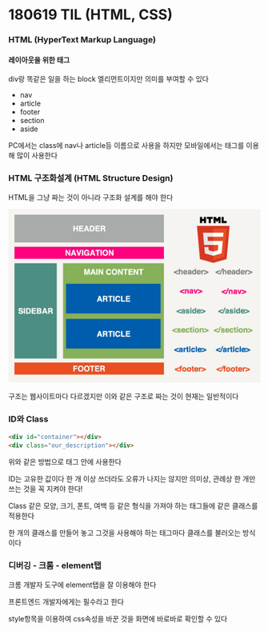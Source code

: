 # 180619 TIL (HTML, CSS)

### HTML (HyperText Markup Language)

#### 레이아웃을 위한 태그

div랑 똑같은 일을 하는 block 엘리먼트이지만 의미를 부여할 수 있다

- nav
- article
- footer
- section
- aside

PC에서는 class에 nav나 article등 이름으로 사용을 하지만 모바일에서는 태그를 이용해 많이 사용한다



### HTML 구조화설계 (HTML Structure Design)

HTML을 그냥 짜는 것이 아니라 구조화 설계를 해야 한다

<img src="./images/180619TIL/htmls.jpg">

구조는 웹사이트마다 다르겠지만 이와 같은 구조로 짜는 것이 현재는 일반적이다



### ID와 Class

```html
<div id="container"></div>
<div class="our_description"></div>
```

위와 같은 방법으로 태그 안에 사용한다

ID는 고유한 값이다 한 개 이상 쓰더라도 오류가 나지는 않지만 의미상, 관례상 한 개만 쓰는 것을 꼭 지켜야 한다!

Class 같은 모양, 크기, 폰트, 여백 등 같은 형식을 가져야 하는 태그들에 같은 클래스를 적용한다

한 개의 클래스를 만들어 놓고 그것을 사용해야 하는 태그마다 클래스를 불러오는 방식이다



### 디버깅 - 크롬 - element탭

크롬 개발자 도구에 element탭을 잘 이용해야 한다

프론트엔드 개발자에게는 필수라고 한다

style항목을 이용하여 css속성을 바꾼 것을 화면에 바로바로 확인할 수 있다

